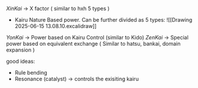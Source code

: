 
*XinKai* -> X factor ( similar to hxh 5 types )
- Kairu Nature Based power. Can be further divided as 5 types:
![[Drawing 2025-06-15 13.08.10.excalidraw]]

*YonKai* -> Power based on Kairu Control (similar to Kido)
*ZenKai*  -> Special power based on equivalent exchange ( Similar to hatsu, bankai, domain expansion )


good ideas:
- Rule bending
- Resonance (catalyst) -> controls the exisiting kairu